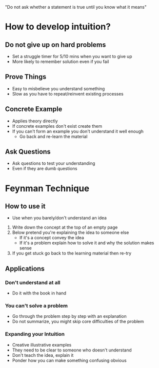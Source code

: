 "Do not ask whether a statement is 
true until you know what it means"

# How to develop intuition?
## Do not give up on hard problems
- Set a struggle timer for 5/10 mins when you want to give up
- More likely to remember solution even if you fail
## Prove Things
- Easy to misbelieve you understand something
- Slow as you have to repeat/reinvent existing processes
## Concrete Example
- Applies theory directly
- If concrete examples don't exist create them
- If you can't form an example you don't understand it well enough
    - Go back and re-learn the material
## Ask Questions
- Ask questions to test your understanding
- Even if they are dumb questions

# Feynman Technique
## How to use it
- Use when you barely/don't understand an idea
1. Write down the concept at the top of an empty page
2. Below pretend you're explaining the idea to someone else
    - If it's a concept convey the idea
    - If it's a problem explain how to solve it and why the solution makes sense
3. If you get stuck go back to the learning material then re-try
## Applications
### Don't understand at all
- Do it with the book in hand
### You can't solve a problem
- Go through the problem step by step with an explanation
- Do not summarize, you might skip core difficulties of the problem
### Expanding your Intuition
- Creative illustrative examples
- They need to be clear to someone who doesn't understand
- Don't teach the idea, explain it
- Ponder how you can make something confusing obvious
